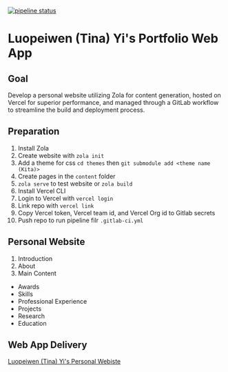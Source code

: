 [![pipeline status](https://gitlab.com/ly178/tinayiluo_ids721_week1/badges/main/pipeline.svg)](https://gitlab.com/ly178/tinayiluo_ids721_week1/-/commits/main)

# Luopeiwen (Tina) Yi's Portfolio Web App 

## Goal
Develop a personal website utilizing Zola for content generation, hosted on Vercel for superior performance, and managed through a GitLab workflow to streamline the build and deployment process.

## Preparation
1. Install Zola 
2. Create website with `zola init`
3. Add a theme for css `cd themes` then `git submodule add <theme name (Kita)>`
4. Create pages in the `content` folder 
5. `zola serve` to test website or `zola build`
6. Install Vercel CLI 
7. Login to Vercel with `vercel login`
8. Link repo with `vercel link`
9. Copy Vercel token, Vercel team id, and Vercel Org id to Gitlab secrets 
10. Push repo to run pipeline filr `.gitlab-ci.yml`

## Personal Website

1. Introduction
2. About
3. Main Content
- Awards
- Skills
- Professional Experience
- Projects
- Research
- Education

## Web App Delivery 

[Luopeiwen (Tina) Yi's Personal Webiste](https://tinaportfolio.vercel.app/)